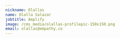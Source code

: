 ```yaml
---
nickname: Olallas
name: Olalla Salazar
jobtitle: Amplify
image: /cms_media/olallas-profilepic-150x150.png
email: olallas@empathy.co
---
```

